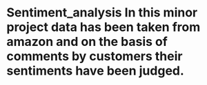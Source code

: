 # Sentiment_analysis In this minor project data has been taken from amazon and on the basis of comments by customers their sentiments have been judged.
